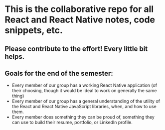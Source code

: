# This is the collaborative repo for all React and React Native notes, code snippets, etc.
## Please contribute to the effort! Every little bit helps.

## Goals for the end of the semester:
* Every member of our group has a working React Native application (of their choosing, though it would be ideal to work on generally the same thing)
* Every member of our group has a general understanding of the utility of the React and React Native JavaScript libraries, when, and how to use them.
* Every member does something they can be proud of, something they can use to build their resume, portfolio, or LinkedIn profile.
